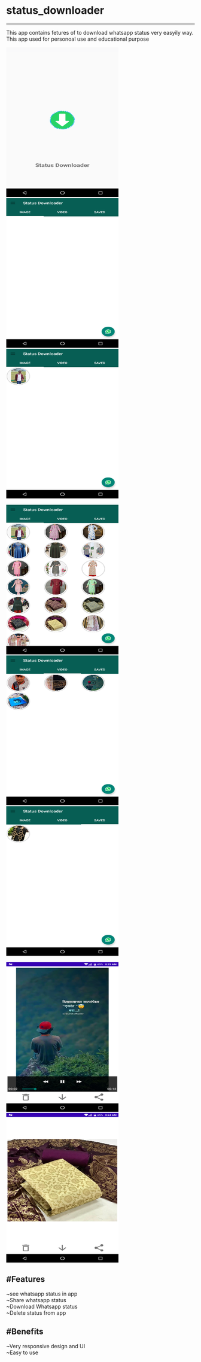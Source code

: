 # status_downloader
---------------------
This app contains fetures of to download whatsapp status very easyily way. This app used for personoal use and educational purpose

<img src='ScreenShots/Screenshot_20220507_075020.png' width='300px' height='400px'> &emsp; &emsp;  <img src='ScreenShots/Screenshot_20220507_075046.png' width='300px' height='400px'>  &emsp; &emsp; <img src='ScreenShots/Screenshot_20220507_075100.png' width='300px' height='400px'>
<br />

<img src='ScreenShots/Screenshot_20220507_075326.png' width='300px' height='400px'> &emsp; &emsp;  <img src='ScreenShots/Screenshot_20220507_075339.png' width='300px' height='400px'>  &emsp; &emsp; <img src='ScreenShots/Screenshot_20220507_075351.png' width='300px' height='400px'>
<br />

<img src='ScreenShots/Screenshot_20220507_075514.png' width='300px' height='400px'> &emsp; &emsp; <img src='ScreenShots/Screenshot_20220507_075411.png' width='300px' height='400px'>

#Features
---------------------
~see whatsapp status in app <br />
~Share whatsapp status<br />
~Download Whatsapp status<br />
~Delete status from app<br />

#Benefits
---------------------
~Very responsive design and UI<br />
~Easy to use
